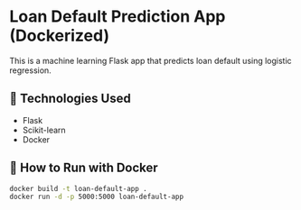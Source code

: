 # Loan Default Prediction App (Dockerized)

This is a machine learning Flask app that predicts loan default using logistic regression.

## 🔧 Technologies Used
- Flask
- Scikit-learn
- Docker

## 🐳 How to Run with Docker

```bash
docker build -t loan-default-app .
docker run -d -p 5000:5000 loan-default-app
